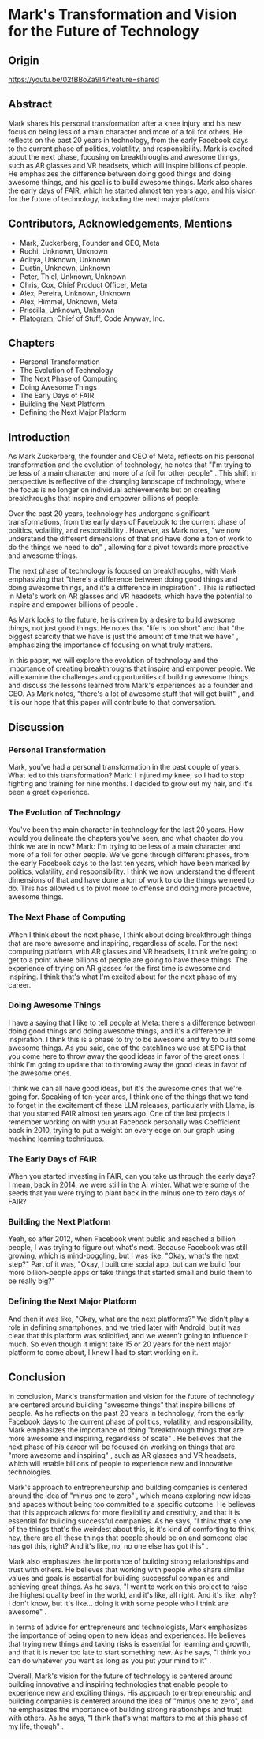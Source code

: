 # Mark's Transformation and Vision for the Future of Technology

## Origin

https://youtu.be/02fBBoZa9l4?feature=shared

## Abstract

Mark shares his personal transformation after a knee injury and his new
focus on being less of a main character and more of a foil for others.
He reflects on the past 20 years in technology, from the early Facebook
days to the current phase of politics, volatility, and responsibility.
Mark is excited about the next phase, focusing on breakthroughs and
awesome things, such as AR glasses and VR headsets, which will inspire
billions of people. He emphasizes the difference between doing good
things and doing awesome things, and his goal is to build awesome
things. Mark also shares the early days of FAIR, which he started almost
ten years ago, and his vision for the future of technology, including
the next major platform.

## Contributors, Acknowledgements, Mentions

-   Mark, Zuckerberg, Founder and CEO, Meta
-   Ruchi, Unknown, Unknown
-   Aditya, Unknown, Unknown
-   Dustin, Unknown, Unknown
-   Peter, Thiel, Unknown, Unknown
-   Chris, Cox, Chief Product Officer, Meta
-   Alex, Pereira, Unknown, Unknown
-   Alex, Himmel, Unknown, Meta
-   Priscilla, Unknown, Unknown
-   [Platogram](https://github.com/code-anyway/platogram), Chief of
    Stuff, Code Anyway, Inc.

## Chapters

-   Personal Transformation
-   The Evolution of Technology
-   The Next Phase of Computing
-   Doing Awesome Things
-   The Early Days of FAIR
-   Building the Next Platform
-   Defining the Next Major Platform

## Introduction

As Mark Zuckerberg, the founder and CEO of Meta, reflects on his
personal transformation and the evolution of technology, he notes that
"I'm trying to be less of a main character and more of a foil for other
people" . This shift in perspective is reflective of the changing
landscape of technology, where the focus is no longer on individual
achievements but on creating breakthroughs that inspire and empower
billions of people.

Over the past 20 years, technology has undergone significant
transformations, from the early days of Facebook to the current phase of
politics, volatility, and responsibility . However, as Mark notes, "we
now understand the different dimensions of that and have done a ton of
work to do the things we need to do" , allowing for a pivot towards more
proactive and awesome things.

The next phase of technology is focused on breakthroughs, with Mark
emphasizing that "there's a difference between doing good things and
doing awesome things, and it's a difference in inspiration" . This is
reflected in Meta's work on AR glasses and VR headsets, which have the
potential to inspire and empower billions of people .

As Mark looks to the future, he is driven by a desire to build awesome
things, not just good things. He notes that "life is too short" and that
"the biggest scarcity that we have is just the amount of time that we
have" , emphasizing the importance of focusing on what truly matters.

In this paper, we will explore the evolution of technology and the
importance of creating breakthroughs that inspire and empower people. We
will examine the challenges and opportunities of building awesome things
and discuss the lessons learned from Mark's experiences as a founder and
CEO. As Mark notes, "there's a lot of awesome stuff that will get built"
, and it is our hope that this paper will contribute to that
conversation.

## Discussion

### Personal Transformation

Mark, you've had a personal transformation in the past couple of years.
What led to this transformation? Mark: I injured my knee, so I had to
stop fighting and training for nine months. I decided to grow out my
hair, and it's been a great experience.

### The Evolution of Technology

You've been the main character in technology for the last 20 years. How
would you delineate the chapters you've seen, and what chapter do you
think we are in now? Mark: I'm trying to be less of a main character and
more of a foil for other people. We've gone through different phases,
from the early Facebook days to the last ten years, which have been
marked by politics, volatility, and responsibility. I think we now
understand the different dimensions of that and have done a ton of work
to do the things we need to do. This has allowed us to pivot more to
offense and doing more proactive, awesome things.

### The Next Phase of Computing

When I think about the next phase, I think about doing breakthrough
things that are more awesome and inspiring, regardless of scale. For the
next computing platform, with AR glasses and VR headsets, I think we're
going to get to a point where billions of people are going to have these
things. The experience of trying on AR glasses for the first time is
awesome and inspiring. I think that's what I'm excited about for the
next phase of my career.

### Doing Awesome Things

I have a saying that I like to tell people at Meta: there's a difference
between doing good things and doing awesome things, and it's a
difference in inspiration. I think this is a phase to try to be awesome
and try to build some awesome things. As you said, one of the catchlines
we use at SPC is that you come here to throw away the good ideas in
favor of the great ones. I think I'm going to update that to throwing
away the good ideas in favor of the awesome ones.

I think we can all have good ideas, but it's the awesome ones that we're
going for. Speaking of ten-year arcs, I think one of the things that we
tend to forget in the excitement of these LLM releases, particularly
with Llama, is that you started FAIR almost ten years ago. One of the
last projects I remember working on with you at Facebook personally was
Coefficient back in 2010, trying to put a weight on every edge on our
graph using machine learning techniques.

### The Early Days of FAIR

When you started investing in FAIR, can you take us through the early
days? I mean, back in 2014, we were still in the AI winter. What were
some of the seeds that you were trying to plant back in the minus one to
zero days of FAIR?

### Building the Next Platform

Yeah, so after 2012, when Facebook went public and reached a billion
people, I was trying to figure out what's next. Because Facebook was
still growing, which is mind-boggling, but I was like, "Okay, what's the
next step?" Part of it was, "Okay, I built one social app, but can we
build four more billion-people apps or take things that started small
and build them to be really big?"

### Defining the Next Major Platform

And then it was like, "Okay, what are the next platforms?" We didn't
play a role in defining smartphones, and we tried later with Android,
but it was clear that this platform was solidified, and we weren't going
to influence it much. So even though it might take 15 or 20 years for
the next major platform to come about, I knew I had to start working on
it.

## Conclusion

In conclusion, Mark's transformation and vision for the future of
technology are centered around building "awesome things" that inspire
billions of people. As he reflects on the past 20 years in technology,
from the early Facebook days to the current phase of politics,
volatility, and responsibility, Mark emphasizes the importance of doing
"breakthrough things that are more awesome and inspiring, regardless of
scale" . He believes that the next phase of his career will be focused
on working on things that are "more awesome and inspiring" , such as AR
glasses and VR headsets, which will enable billions of people to
experience new and innovative technologies.

Mark's approach to entrepreneurship and building companies is centered
around the idea of "minus one to zero" , which means exploring new ideas
and spaces without being too committed to a specific outcome. He
believes that this approach allows for more flexibility and creativity,
and that it is essential for building successful companies. As he says,
"I think that's one of the things that's the weirdest about this, is
it's kind of comforting to think, hey, there are all these things that
people should be on and someone else has got this, right? And it's like,
no, no one else has got this" .

Mark also emphasizes the importance of building strong relationships and
trust with others. He believes that working with people who share
similar values and goals is essential for building successful companies
and achieving great things. As he says, "I want to work on this project
to raise the highest quality beef in the world, and it's like, all
right. And it's like, why? I don't know, but it's like... doing it with
some people who I think are awesome" .

In terms of advice for entrepreneurs and technologists, Mark emphasizes
the importance of being open to new ideas and experiences. He believes
that trying new things and taking risks is essential for learning and
growth, and that it is never too late to start something new. As he
says, "I think you can do whatever you want as long as you put your mind
to it" .

Overall, Mark's vision for the future of technology is centered around
building innovative and inspiring technologies that enable people to
experience new and exciting things. His approach to entrepreneurship and
building companies is centered around the idea of "minus one to zero",
and he emphasizes the importance of building strong relationships and
trust with others. As he says, "I think that's what matters to me at
this phase of my life, though" .
